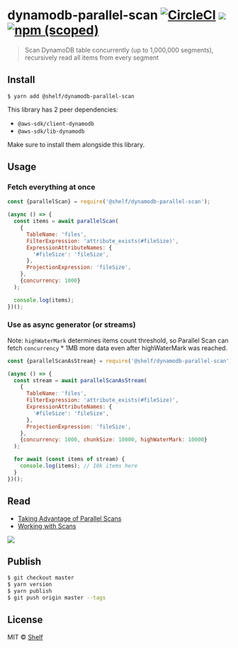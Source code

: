 # dynamodb-parallel-scan [![CircleCI](https://circleci.com/gh/shelfio/dynamodb-parallel-scan/tree/master.svg?style=svg)](https://circleci.com/gh/shelfio/dynamodb-parallel-scan/tree/master) ![](https://img.shields.io/badge/code_style-prettier-ff69b4.svg) [![npm (scoped)](https://img.shields.io/npm/v/@shelf/dynamodb-parallel-scan.svg)](https://www.npmjs.com/package/@shelf/dynamodb-parallel-scan)

> Scan DynamoDB table concurrently (up to 1,000,000 segments), recursively read all items from every segment

## Install

```
$ yarn add @shelf/dynamodb-parallel-scan
```

This library has 2 peer dependencies:

- `@aws-sdk/client-dynamodb`
- `@aws-sdk/lib-dynamodb`

Make sure to install them alongside this library.

## Usage

### Fetch everything at once

```js
const {parallelScan} = require('@shelf/dynamodb-parallel-scan');

(async () => {
  const items = await parallelScan(
    {
      TableName: 'files',
      FilterExpression: 'attribute_exists(#fileSize)',
      ExpressionAttributeNames: {
        '#fileSize': 'fileSize',
      },
      ProjectionExpression: 'fileSize',
    },
    {concurrency: 1000}
  );

  console.log(items);
})();
```

### Use as async generator (or streams)

Note: `highWaterMark` determines items count threshold, so Parallel Scan can fetch `concurrency` \* 1MB more data even after highWaterMark was reached.

```js
const {parallelScanAsStream} = require('@shelf/dynamodb-parallel-scan');

(async () => {
  const stream = await parallelScanAsStream(
    {
      TableName: 'files',
      FilterExpression: 'attribute_exists(#fileSize)',
      ExpressionAttributeNames: {
        '#fileSize': 'fileSize',
      },
      ProjectionExpression: 'fileSize',
    },
    {concurrency: 1000, chunkSize: 10000, highWaterMark: 10000}
  );

  for await (const items of stream) {
    console.log(items); // 10k items here
  }
})();
```

## Read

- [Taking Advantage of Parallel Scans](https://docs.aws.amazon.com/amazondynamodb/latest/developerguide/bp-query-scan.html)
- [Working with Scans](https://docs.aws.amazon.com/amazondynamodb/latest/developerguide/Scan.html)

![](https://docs.aws.amazon.com/amazondynamodb/latest/developerguide/images/ParallelScan.png)

## Publish

```sh
$ git checkout master
$ yarn version
$ yarn publish
$ git push origin master --tags
```

## License

MIT © [Shelf](https://shelf.io)
